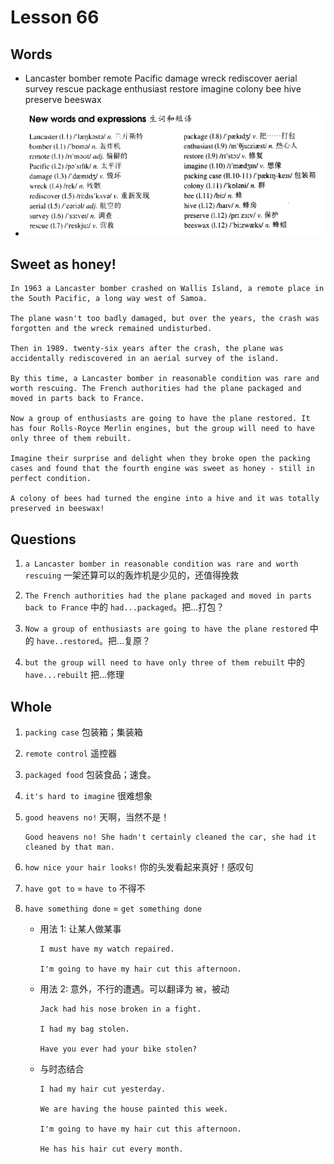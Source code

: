 # Lesson 66

## Words

- Lancaster bomber remote Pacific damage wreck rediscover aerial survey rescue package enthusiast restore imagine colony bee hive preserve beeswax

- ![Words](../../../Images/Part2/07/words-66.png)

## Sweet as honey!

```
In 1963 a Lancaster bomber crashed on Wallis Island, a remote place in the South Pacific, a long way west of Samoa.

The plane wasn't too badly damaged, but over the years, the crash was forgotten and the wreck remained undisturbed.

Then in 1989. twenty-six years after the crash, the plane was accidentally rediscovered in an aerial survey of the island.

By this time, a Lancaster bomber in reasonable condition was rare and worth rescuing. The French authorities had the plane packaged and moved in parts back to France.

Now a group of enthusiasts are going to have the plane restored. It has four Rolls-Royce Merlin engines, but the group will need to have only three of them rebuilt.

Imagine their surprise and delight when they broke open the packing cases and found that the fourth engine was sweet as honey - still in perfect condition.

A colony of bees had turned the engine into a hive and it was totally preserved in beeswax!
```

## Questions

1. `a Lancaster bomber in reasonable condition was rare and worth rescuing` 一架还算可以的轰炸机是少见的，还值得挽救

2. `The French authorities had the plane packaged and moved in parts back to France` 中的 `had...packaged`。把...打包？

3. `Now a group of enthusiasts are going to have the plane restored` 中的 `have..restored`。把...复原？

4. `but the group will need to have only three of them rebuilt` 中的 `have...rebuilt` 把...修理

## Whole

1. `packing case` 包装箱；集装箱

2. `remote control` 遥控器

3. `packaged food` 包装食品；速食。

4. `it's hard to imagine` 很难想象

5. `good heavens no!` 天啊，当然不是！

   ```
   Good heavens no! She hadn't certainly cleaned the car, she had it cleaned by that man.
   ```

6. `how nice your hair looks!` 你的头发看起来真好！感叹句

7. `have got to` = `have to` 不得不

8. `have something done` = `get something done`

   - 用法 1: 让某人做某事

     ```
     I must have my watch repaired.

     I'm going to have my hair cut this afternoon.
     ```

   - 用法 2: 意外，不行的遭遇。可以翻译为 `被`，被动

     ```
     Jack had his nose broken in a fight.

     I had my bag stolen.

     Have you ever had your bike stolen?
     ```

   - 与时态结合

     ```
     I had my hair cut yesterday.

     We are having the house painted this week.

     I'm going to have my hair cut this afternoon.

     He has his hair cut every month.
     ```
